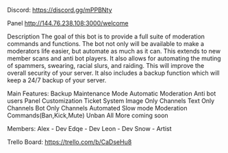 Discord:
https://discord.gg/mPPBNty

Panel
http://144.76.238.108:3000/welcome

Description
The goal of this bot is to provide a full suite of moderation commands and functions. The bot not only will be available to make a moderators life easier, but automate as much as it can. This extends to new member scans and anti bot players. It also allows for automating the muting of spammers, swearing, racial slurs, and raiding. This will improve the overall security of your server. It also includes a backup function which will keep a 24/7 backup of your server.

Main Features:
Backup
Maintenance Mode
Automatic Moderation
Anti bot users
Panel Customization
Ticket System
Image Only Channels
Text Only Channels
Bot Only Channels
Automated Slow mode
Moderation Commands(Ban,Kick,Mute)
Unban All
More coming soon

Members:
Alex - Dev 
Edqe - Dev
Leon - Dev
Snow - Artist

Trello Board:
https://trello.com/b/CaDseHu8
